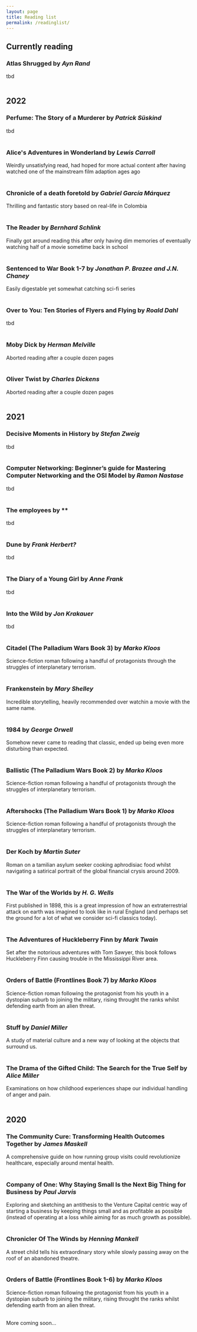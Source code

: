 ```yaml
---
layout: page
title: Reading list
permalink: /readinglist/
---
```


## Currently reading
### **Atlas Shrugged** by *Ayn Rand*
tbd
<br/>
<br/>

## 2022

### **Perfume: The Story of a Murderer** by *Patrick Süskind*
tbd
<br/>
<br/>

### **Alice's Adventures in Wonderland** by *Lewis Carroll*
Weirdly unsatisfying read, had hoped for more actual content after having watched one of the mainstream film adaption ages ago
<br/>
<br/>

### **Chronicle of a death foretold** by *Gabriel García Márquez*
Thrilling and fantastic story based on real-life in Colombia
<br/>
<br/>

### **The Reader** by *Bernhard Schlink*
Finally got around reading this after only having dim memories of eventually watching half of a movie sometime back in school
<br/>
<br/>

### **Sentenced to War Book 1-7** by *Jonathan P. Brazee and J.N. Chaney*
Easily digestable yet somewhat catching sci-fi series
<br/>
<br/>

### **Over to You: Ten Stories of Flyers and Flying** by *Roald Dahl*
tbd
<br/>
<br/>

### **Moby Dick** by *Herman Melville*
Aborted reading after a couple dozen pages
<br/>
<br/>

### **Oliver Twist** by *Charles Dickens*
Aborted reading after a couple dozen pages
<br/>
<br/>

## 2021

### **Decisive Moments in History** by *Stefan Zweig* 
tbd
<br/>
<br/>

### **Computer Networking: Beginner’s guide for Mastering Computer Networking and the OSI Model** by *Ramon Nastase* 
tbd
<br/>
<br/>

### **The employees** by **
tbd
<br/>
<br/>

### **Dune** by *Frank Herbert?*
tbd
<br/>
<br/>

### **The Diary of a Young Girl** by *Anne Frank* 
tbd
<br/>
<br/>

### **Into the Wild** by *Jon Krakauer*
tbd
<br/>
<br/>

### **Citadel (The Palladium Wars Book 3)** by *Marko Kloos*
Science-fiction roman following a handful of  protagonists through the struggles of interplanetary terrorism.
<br/>
<br/>

### **Frankenstein** by *Mary Shelley*
Incredible storytelling, heavily recommended over watchin a movie with the same name.
<br/>
<br/>

### **1984** by *George Orwell*
Somehow never came to reading that classic, ended up being even more disturbing than expected.
<br/>
<br/>

### **Ballistic (The Palladium Wars Book 2)** by *Marko Kloos*
Science-fiction roman following a handful of  protagonists through the struggles of interplanetary terrorism.
<br/>
<br/>

### **Aftershocks (The Palladium Wars Book 1)** by *Marko Kloos*
Science-fiction roman following a handful of  protagonists through the struggles of interplanetary terrorism.
<br/>
<br/>

### **Der Koch** by *Martin Suter*
Roman on a tamilian asylum seeker cooking aphrodisiac food whilst navigating a satirical portrait of the global financial crysis around 2009.
<br/>
<br/>

### **The War of the Worlds** by *H. G. Wells*
First published in 1898, this is a great impression of how an extraterrestrial attack on earth was imagined to look like in rural England (and perhaps set the ground for a lot of what we consider sci-fi classics today).
<br/>
<br/>

### **The Adventures of Huckleberry Finn** by *Mark Twain*
Set after the notorious adventures with Tom Sawyer, this book follows Huckleberry Finn causing trouble in the Mississippi River area.
<br/>
<br/>

### **Orders of Battle (Frontlines Book 7)** by *Marko Kloos*
Science-fiction roman following the protagonist from his youth in a dystopian suburb to joining the military, rising throught the ranks whilst defending earth from an alien threat.
<br/>
<br/>

### **Stuff** by *Daniel Miller*
A study of material culture and a new way of looking at the objects that surround us.
<br/>
<br/>

### **The Drama of the Gifted Child: The Search for the True Self** by *Alice Miller*
Examinations on how childhood experiences shape our individual handling of anger and pain.
<br/>
<br/>

## 2020

### **The Community Cure: Transforming Health Outcomes Together** by *James Maskell*
A comprehensive guide on how running group visits could revolutionize healthcare, especially around mental health.
<br/>
<br/>

### **Company of One: Why Staying Small Is the Next Big Thing for Business** by *Paul Jarvis*
Exploring and sketching an antithesis to the Venture Capital centric way of starting a business by keeping things small and as profitable as possible (instead of operating at a loss while aiming for as much growth as possible).
<br/>
<br/>

### **Chronicler Of The Winds** by *Henning Mankell*
A street child tells his extraordinary story while slowly passing away on the roof of an abandoned theatre.
<br/>
<br/>

### **Orders of Battle (Frontlines Book 1-6)** by *Marko Kloos*
Science-fiction roman following the protagonist from his youth in a dystopian suburb to joining the military, rising throught the ranks whilst defending earth from an alien threat.
<br/>
<br/>

More coming soon...

